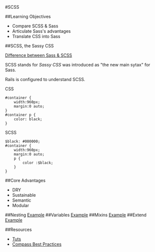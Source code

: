 #SCSS

##Learning Objectives

* Compare SCSS & Sass
* Articulate Sass's advantages
* Translate CSS into Sass

##SCSS, the Sassy CSS

[Difference between Sass & SCSS](http://www.sitepoint.com/whats-difference-sass-scss/)

SCSS stands for *Sassy CSS* was introduced as "the new main sytax" for Sass.

Rails is configured to understand SCSS.

CSS

```
#container {
    width:960px;
    margin:0 auto;
}
#container p {
    color: black;
}
```

SCSS

```
$black: #000000;
#container {
    width:960px;
    margin:0 auto;
    p {
        color :$black;
    }
}
```

##Core Advantages

* DRY
* Sustainable
* Semantic
* Modular


##Nesting
[Example](http://jsbin.com/jagaka/2/edit)
##Variables
[Example](http://jsbin.com/tadupo/3/edit)
##Mixins
[Example](http://jsbin.com/felapu/1/edit?html,css,output)
##Extend
[Example](http://jsbin.com/bomuqe/2/edit?html,css,output)


##Resources

* [Tuts](http://leveluptuts.com/tutorials/sass-tutorials)
* [Compass Best Practices](http://compass-style.org/help/tutorials/best_practices/)
